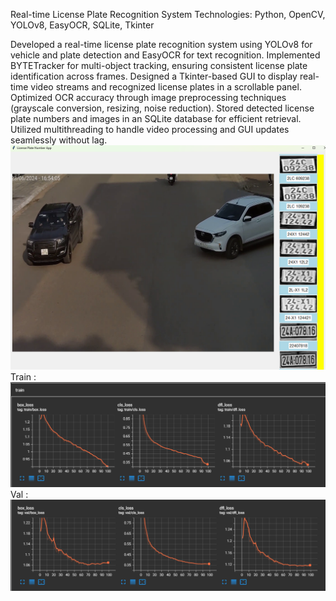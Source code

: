 Real-time License Plate Recognition System
Technologies: Python, OpenCV, YOLOv8, EasyOCR, SQLite, Tkinter

Developed a real-time license plate recognition system using YOLOv8 for vehicle and plate detection and EasyOCR for text recognition.
Implemented BYTETracker for multi-object tracking, ensuring consistent license plate identification across frames.
Designed a Tkinter-based GUI to display real-time video streams and recognized license plates in a scrollable panel.
Optimized OCR accuracy through image preprocessing techniques (grayscale conversion, resizing, noise reduction).
Stored detected license plate numbers and images in an SQLite database for efficient retrieval.
Utilized multithreading to handle video processing and GUI updates seamlessly without lag.
![Demo](demo.png)
Train : 
![Lossed during training](train.png)
Val : 
![Lossed during validation](val.png)
